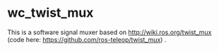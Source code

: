 # wc_twist_mux

This is a software signal muxer based on http://wiki.ros.org/twist_mux 
   (code here: https://github.com/ros-teleop/twist_mux) .
   
   
